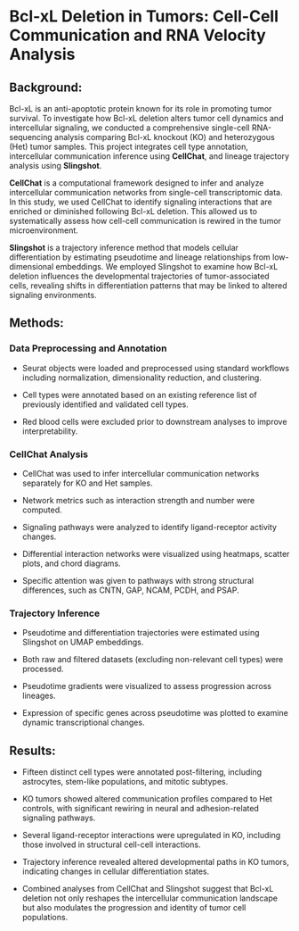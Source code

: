 # Bcl-xL Deletion in Tumors: Cell-Cell Communication and RNA Velocity Analysis

## Background:

Bcl-xL is an anti-apoptotic protein known for its role in promoting tumor survival. To investigate how Bcl-xL deletion alters tumor cell dynamics and intercellular signaling, we conducted a comprehensive single-cell RNA-sequencing analysis comparing Bcl-xL knockout (KO) and heterozygous (Het) tumor samples. This project integrates cell type annotation, intercellular communication inference using **CellChat**, and lineage trajectory analysis using **Slingshot**.

**CellChat** is a computational framework designed to infer and analyze intercellular communication networks from single-cell transcriptomic data. In this study, we used CellChat to identify signaling interactions that are enriched or diminished following Bcl-xL deletion. This allowed us to systematically assess how cell-cell communication is rewired in the tumor microenvironment.

**Slingshot** is a trajectory inference method that models cellular differentiation by estimating pseudotime and lineage relationships from low-dimensional embeddings. We employed Slingshot to examine how Bcl-xL deletion influences the developmental trajectories of tumor-associated cells, revealing shifts in differentiation patterns that may be linked to altered signaling environments.

## Methods:

### Data Preprocessing and Annotation

-   Seurat objects were loaded and preprocessed using standard workflows including normalization, dimensionality reduction, and clustering.

-   Cell types were annotated based on an existing reference list of previously identified and validated cell types.

-   Red blood cells were excluded prior to downstream analyses to improve interpretability.

### CellChat Analysis

-   CellChat was used to infer intercellular communication networks separately for KO and Het samples.

-   Network metrics such as interaction strength and number were computed.

-   Signaling pathways were analyzed to identify ligand-receptor activity changes.

-   Differential interaction networks were visualized using heatmaps, scatter plots, and chord diagrams.

-   Specific attention was given to pathways with strong structural differences, such as CNTN, GAP, NCAM, PCDH, and PSAP.

### Trajectory Inference

-   Pseudotime and differentiation trajectories were estimated using Slingshot on UMAP embeddings.

-   Both raw and filtered datasets (excluding non-relevant cell types) were processed.

-   Pseudotime gradients were visualized to assess progression across lineages.

-   Expression of specific genes across pseudotime was plotted to examine dynamic transcriptional changes.

## Results:

-   Fifteen distinct cell types were annotated post-filtering, including astrocytes, stem-like populations, and mitotic subtypes.

-   KO tumors showed altered communication profiles compared to Het controls, with significant rewiring in neural and adhesion-related signaling pathways.

-   Several ligand-receptor interactions were upregulated in KO, including those involved in structural cell-cell interactions.

-   Trajectory inference revealed altered developmental paths in KO tumors, indicating changes in cellular differentiation states.

-   Combined analyses from CellChat and Slingshot suggest that Bcl-xL deletion not only reshapes the intercellular communication landscape but also modulates the progression and identity of tumor cell populations.
